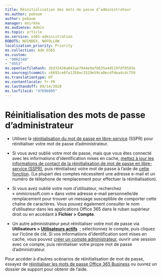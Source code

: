 ```yaml
---
title: Réinitialisation des mots de passe d’administrateur
ms.author: pebaum
author: pebaum
manager: mnirkhe
ms.audience: Admin
ms.topic: article
ms.service: o365-administration
ROBOTS: NOINDEX, NOFOLLOW
localization_priority: Priority
ms.collection: Adm_O365
ms.custom:
- "9002340"
- "4553"
ms.openlocfilehash: 2bd32428a042ae7844e9af6635a4d519fdf0593e
ms.sourcegitcommit: c6692ce0fa1358ec3529e59ca0ecdfdea4cdc759
ms.translationtype: HT
ms.contentlocale: fr-FR
ms.lasthandoff: 09/14/2020
ms.locfileid: "47696895"
---
```

# <a name="admin-password-reset"></a>Réinitialisation des mots de passe d’administrateur

- Utilisez la [réinitialisation du mot de passe en libre-service](https://passwordreset.microsoftonline.com/) (SSPR) pour réinitialiser votre mot de passe d’administrateur.

- Si vous avez oublié votre mot de passe, mais que vous êtes connecté avec les informations d’identification mises en cache, [mettez à jour les informations de contact de la réinitialisation de mot de passe en libre-service (SSPR)](https://go.microsoft.com/fwlink/?linkid=849451), puis réinitialisez votre mot de passe à l’aide de [cette fonction](https://passwordreset.microsoftonline.com/).  (La plupart des comptes nécessitent une adresse e-mail et un numéro de téléphone de remplacement pour effectuer la réinitialisation).

- Si vous avez oublié votre nom d’utilisateur, recherchez « onmicrosoft.com » dans votre adresse e-mail personnelle/de remplacement pour trouver un message susceptible de comporter cette chaîne de caractères.  Vous pouvez également consulter le nom d’utilisateur dans les applications Office 365 dans le ruban supérieur droit ou en accédant à **Fichier > Compte**.

- Un autre administrateur peut réinitialiser votre mot de passe via **Utilisateurs > [Utilisateurs actifs](https://portal.office.com/adminportal/home#/users)**  ; sélectionnez le compte, puis cliquez sur l’icône de clé.  Si vos informations d’identification sont mises en cache, vous pouvez [créer un compte administrateur](https://portal.office.com/adminportal/home#/users), ouvrir une session avec ce compte, puis réinitialiser votre propre mot de passe d’administrateur.

Pour accéder à d’autres scénarios de réinitialisation de mot de passe, essayez de [réinitialiser les mots de passe Office 365 Business](https://docs.microsoft.com/microsoft-365/admin/add-users/reset-passwords) ou ouvrez un dossier de support pour obtenir de l’aide.
